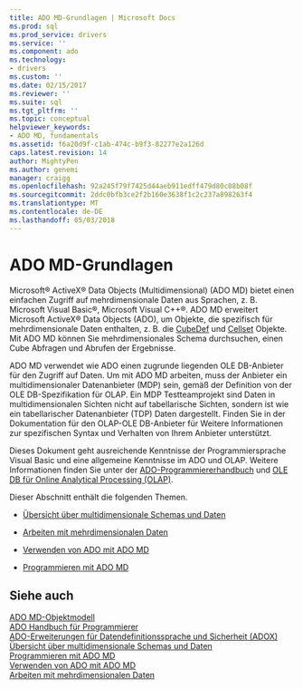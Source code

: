 ```yaml
---
title: ADO MD-Grundlagen | Microsoft Docs
ms.prod: sql
ms.prod_service: drivers
ms.service: ''
ms.component: ado
ms.technology:
- drivers
ms.custom: ''
ms.date: 02/15/2017
ms.reviewer: ''
ms.suite: sql
ms.tgt_pltfrm: ''
ms.topic: conceptual
helpviewer_keywords:
- ADO MD, fundamentals
ms.assetid: f6a20d9f-c1ab-474c-b9f3-82277e2a126d
caps.latest.revision: 14
author: MightyPen
ms.author: genemi
manager: craigg
ms.openlocfilehash: 92a245f79f7425d44aeb911edff479d80c08b08f
ms.sourcegitcommit: 2ddc0bfb3ce2f2b160e3638f1c2c237a898263f4
ms.translationtype: MT
ms.contentlocale: de-DE
ms.lasthandoff: 05/03/2018
---
```

# <a name="ado-md-fundamentals"></a>ADO MD-Grundlagen
Microsoft® ActiveX® Data Objects (Multidimensional) (ADO MD) bietet einen einfachen Zugriff auf mehrdimensionale Daten aus Sprachen, z. B. Microsoft Visual Basic®, Microsoft Visual C++®. ADO MD erweitert Microsoft ActiveX® Data Objects (ADO), um Objekte, die spezifisch für mehrdimensionale Daten enthalten, z. B. die [CubeDef](../../../ado/reference/ado-md-api/cubedef-object-ado-md.md) und [Cellset](../../../ado/reference/ado-md-api/cellset-object-ado-md.md) Objekte. Mit ADO MD können Sie mehrdimensionales Schema durchsuchen, einen Cube Abfragen und Abrufen der Ergebnisse.  
  
 ADO MD verwendet wie ADO einen zugrunde liegenden OLE DB-Anbieter für den Zugriff auf Daten. Um mit ADO MD arbeiten, muss der Anbieter ein multidimensionaler Datenanbieter (MDP) sein, gemäß der Definition von der OLE DB-Spezifikation für OLAP. Ein MDP Testteamprojekt sind Daten in multidimensionalen Sichten nicht auf tabellarische Sichten, sondern ist wie ein tabellarischer Datenanbieter (TDP) Daten dargestellt. Finden Sie in der Dokumentation für den OLAP-OLE DB-Anbieter für Weitere Informationen zur spezifischen Syntax und Verhalten von Ihrem Anbieter unterstützt.  
  
 Dieses Dokument geht ausreichende Kenntnisse der Programmiersprache Visual Basic und eine allgemeine Kenntnisse im ADO und OLAP. Weitere Informationen finden Sie unter der [ADO-Programmiererhandbuch](../../../ado/guide/ado-programmer-s-guide.md) und [OLE DB für Online Analytical Processing (OLAP)](https://msdn.microsoft.com/library/windows/desktop/ms717005.aspx).  
  
 Dieser Abschnitt enthält die folgenden Themen.  
  
-   [Übersicht über multidimensionale Schemas und Daten](../../../ado/guide/multidimensional/overview-of-multidimensional-schemas-and-data.md)  
  
-   [Arbeiten mit mehrdimensionalen Daten](../../../ado/guide/multidimensional/working-with-multidimensional-data.md)  
  
-   [Verwenden von ADO mit ADO MD](../../../ado/guide/multidimensional/using-ado-with-ado-md.md)  
  
-   [Programmieren mit ADO MD](../../../ado/guide/multidimensional/programming-with-ado-md.md)  
  
## <a name="see-also"></a>Siehe auch  
 [ADO MD-Objektmodell](../../../ado/reference/ado-md-api/ado-md-object-model.md)   
 [ADO Handbuch für Programmierer](../../../ado/guide/ado-programmer-s-guide.md)   
 [ADO-Erweiterungen für Datendefinitionssprache und Sicherheit (ADOX)](../../../ado/guide/extensions/ado-extensions-for-data-definition-language-and-security-adox.md)   
 [Übersicht über multidimensionale Schemas und Daten](../../../ado/guide/multidimensional/overview-of-multidimensional-schemas-and-data.md)   
 [Programmieren mit ADO MD](../../../ado/guide/multidimensional/programming-with-ado-md.md)   
 [Verwenden von ADO mit ADO MD](../../../ado/guide/multidimensional/using-ado-with-ado-md.md)   
 [Arbeiten mit mehrdimensionalen Daten](../../../ado/guide/multidimensional/working-with-multidimensional-data.md)
